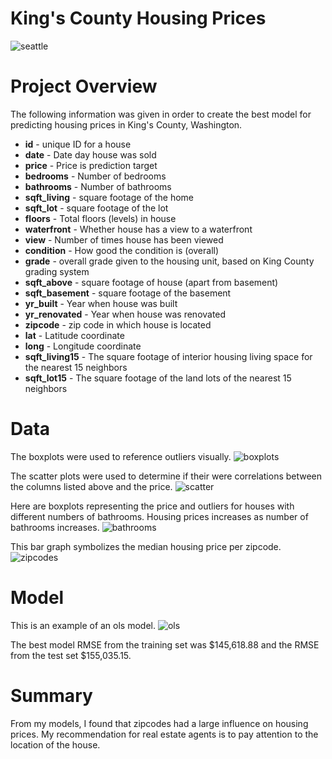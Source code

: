 # King's County Housing Prices

![seattle](images/seatle.PNG)

# Project Overview

The following information was given in order to create the best model for predicting housing prices in King's County, Washington. 
* **id** - unique ID for a house
* **date** - Date day house was sold
* **price** - Price is prediction target
* **bedrooms** - Number of bedrooms
* **bathrooms** - Number of bathrooms
* **sqft_living** - square footage of the home
* **sqft_lot** - square footage of the lot
* **floors** - Total floors (levels) in house
* **waterfront** - Whether house has a view to a waterfront
* **view** - Number of times house has been viewed
* **condition** - How good the condition is (overall)
* **grade** - overall grade given to the housing unit, based on King County grading system
* **sqft_above** - square footage of house (apart from basement)
* **sqft_basement** - square footage of the basement
* **yr_built** - Year when house was built
* **yr_renovated** - Year when house was renovated
* **zipcode** - zip code in which house is located
* **lat** - Latitude coordinate
* **long** - Longitude coordinate
* **sqft_living15** - The square footage of interior housing living space for the nearest 15 neighbors
* **sqft_lot15** - The square footage of the land lots of the nearest 15 neighbors

# Data
The boxplots were used to reference outliers visually.
![boxplots](images/boxplots.png)

The scatter plots were used to determine if their were correlations between the columns listed above and the price. 
![scatter](images/scatter_plots.png)

Here are boxplots representing the price and outliers for houses with different numbers of bathrooms. Housing prices increases as number of bathrooms increases. 
![bathrooms](images/bathrooms_box.png)

This bar graph symbolizes the median housing price per zipcode.  
![zipcodes](images/zipcodes.png)

# Model

This is an example of an ols model. 
![ols](images/ols.PNG)

The best model RMSE from the training set was $145,618.88 and the RMSE from the test set $155,035.15. 

# Summary

From my models, I found that zipcodes had a large influence on housing prices. My recommendation for real estate agents is to pay attention to the location of the house.
